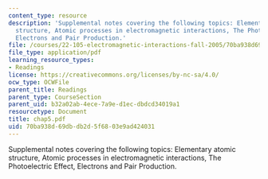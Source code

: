 ```yaml
---
content_type: resource
description: 'Supplemental notes covering the following topics: Elementary atomic
  structure, Atomic processes in electromagnetic interactions, The Photoelectric Effect,
  Electrons and Pair Production.'
file: /courses/22-105-electromagnetic-interactions-fall-2005/70ba938d69dbdb2d5f6803e9ad424031_chap5.pdf
file_type: application/pdf
learning_resource_types:
- Readings
license: https://creativecommons.org/licenses/by-nc-sa/4.0/
ocw_type: OCWFile
parent_title: Readings
parent_type: CourseSection
parent_uid: b32a02ab-4ece-7a9e-d1ec-dbdcd34019a1
resourcetype: Document
title: chap5.pdf
uid: 70ba938d-69db-db2d-5f68-03e9ad424031
---
```

Supplemental notes covering the following topics: Elementary atomic structure, Atomic processes in electromagnetic interactions, The Photoelectric Effect, Electrons and Pair Production.